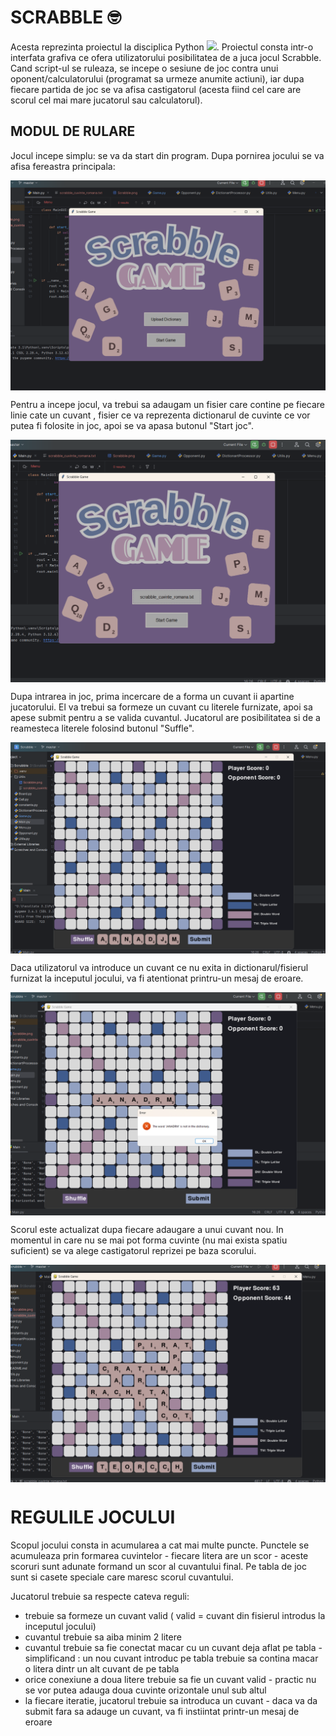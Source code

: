 # SCRABBLE :nerd_face:
Acesta reprezinta proiectul la disciplica Python [![](https://skillicons.dev/icons?i=py)](https://skillicons.dev). Proiectul consta intr-o interfata grafiva ce ofera utilizatorului posibilitatea de a juca jocul Scrabble. Cand script-ul se ruleaza, se incepe o sesiune de joc contra unui oponent/calculatorului (programat sa urmeze anumite actiuni), iar dupa fiecare partida de joc se va afisa castigatorul (acesta fiind cel care are scorul cel mai mare jucatorul sau calculatorul).

## MODUL DE RULARE
Jocul incepe simplu: se va da start din program. Dupa pornirea jocului se va afisa fereastra principala: 

<img align="center" src="Images/1.png">

Pentru a incepe jocul, va trebui sa adaugam un fisier care contine pe fiecare linie cate un cuvant
, fisier ce va reprezenta dictionarul de cuvinte ce vor putea fi folosite in joc, apoi se va apasa butonul "Start joc".

<img align="center" src="Images/2.png">

Dupa intrarea in joc, prima incercare de a forma un cuvant ii apartine jucatorului. El va trebui sa formeze un cuvant cu literele furnizate, apoi sa apese submit pentru a se valida cuvantul. Jucatorul are posibilitatea si de a reamesteca literele folosind butonul "Suffle".

<img align="center" src="Images/4.png">

Daca utilizatorul va introduce un cuvant ce nu exita in dictionarul/fisierul furnizat la inceputul jocului, va fi atentionat printru-un mesaj de eroare. 

<img align="center" src="Images/5.png">

Scorul este actualizat dupa fiecare adaugare a unui cuvant nou. In momentul in care nu se mai pot forma cuvinte (nu mai exista spatiu suficient) se va alege castigatorul reprizei pe baza scorului.

<img align="center" src="Images/7.png">

# REGULILE JOCULUI

Scopul jocului consta in acumularea a cat mai multe puncte. Punctele se acumuleaza prin formarea cuvintelor - fiecare litera are un scor -  aceste scoruri sunt adunate formand un scor al cuvantului final. Pe tabla de joc sunt si casete speciale care maresc scorul cuvantului. 

Jucatorul trebuie sa respecte cateva reguli: 
 - trebuie sa formeze un cuvant valid ( valid = cuvant din fisierul introdus la inceputul jocului)
 - cuvantul trebuie sa aiba minim 2 litere
 - cuvantul trebuie sa fie conectat macar cu un cuvant deja aflat pe tabla - simplificand : un nou cuvant introduc pe tabla trebuie sa contina macar o litera dintr un alt cuvant de pe tabla
 - orice conexiune a doua litere trebuie sa fie un cuvant valid - practic nu se vor putea adauga doua cuvinte orizontale unul sub altul
 - la fiecare iteratie, jucatorul trebuie sa introduca un cuvant - daca va da submit fara sa adauge un cuvant, va fi instiintat printr-un mesaj de eroare

